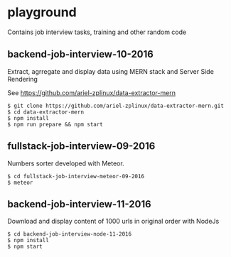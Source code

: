 # playground
Contains job interview tasks, training and other random code

## backend-job-interview-10-2016
Extract, agrregate and display data using MERN stack and Server Side Rendering

See https://github.com/ariel-zplinux/data-extractor-mern

```shell
$ git clone https://github.com/ariel-zplinux/data-extractor-mern.git
$ cd data-extractor-mern
$ npm install
$ npm run prepare && npm start
```

## fullstack-job-interview-09-2016
Numbers sorter developed with Meteor.

```shell
$ cd fullstack-job-interview-meteor-09-2016
$ meteor
```

## backend-job-interview-11-2016
Download and display content of 1000 urls in original order with NodeJs

```shell
$ cd backend-job-interview-node-11-2016
$ npm install 
$ npm start
```

